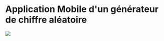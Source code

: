 # Application Mobile d'un générateur de chiffre aléatoire

![](![screen1.png]https://ibb.co/wBTZCNS)
